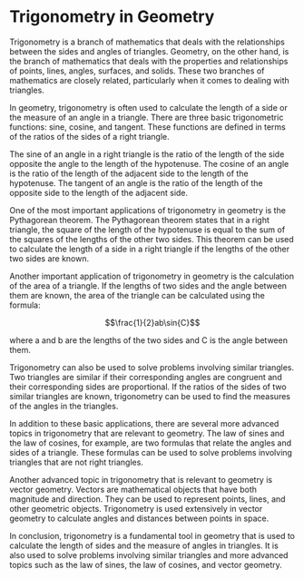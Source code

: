 # Trigonometry in Geometry

Trigonometry is a branch of mathematics that deals with the relationships between the sides and angles of triangles. Geometry, on the other hand, is the branch of mathematics that deals with the properties and relationships of points, lines, angles, surfaces, and solids. These two branches of mathematics are closely related, particularly when it comes to dealing with triangles.

In geometry, trigonometry is often used to calculate the length of a side or the measure of an angle in a triangle. There are three basic trigonometric functions: sine, cosine, and tangent. These functions are defined in terms of the ratios of the sides of a right triangle.

The sine of an angle in a right triangle is the ratio of the length of the side opposite the angle to the length of the hypotenuse. The cosine of an angle is the ratio of the length of the adjacent side to the length of the hypotenuse. The tangent of an angle is the ratio of the length of the opposite side to the length of the adjacent side.

One of the most important applications of trigonometry in geometry is the Pythagorean theorem. The Pythagorean theorem states that in a right triangle, the square of the length of the hypotenuse is equal to the sum of the squares of the lengths of the other two sides. This theorem can be used to calculate the length of a side in a right triangle if the lengths of the other two sides are known.

Another important application of trigonometry in geometry is the calculation of the area of a triangle. If the lengths of two sides and the angle between them are known, the area of the triangle can be calculated using the formula:

$$\frac{1}{2}ab\sin{C}$$

where a and b are the lengths of the two sides and C is the angle between them.

Trigonometry can also be used to solve problems involving similar triangles. Two triangles are similar if their corresponding angles are congruent and their corresponding sides are proportional. If the ratios of the sides of two similar triangles are known, trigonometry can be used to find the measures of the angles in the triangles.

In addition to these basic applications, there are several more advanced topics in trigonometry that are relevant to geometry. The law of sines and the law of cosines, for example, are two formulas that relate the angles and sides of a triangle. These formulas can be used to solve problems involving triangles that are not right triangles.

Another advanced topic in trigonometry that is relevant to geometry is vector geometry. Vectors are mathematical objects that have both magnitude and direction. They can be used to represent points, lines, and other geometric objects. Trigonometry is used extensively in vector geometry to calculate angles and distances between points in space.

In conclusion, trigonometry is a fundamental tool in geometry that is used to calculate the length of sides and the measure of angles in triangles. It is also used to solve problems involving similar triangles and more advanced topics such as the law of sines, the law of cosines, and vector geometry.
